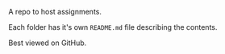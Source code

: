 A repo to host assignments.

Each folder has it's own `README.md` file describing the contents.

Best viewed on GitHub.
